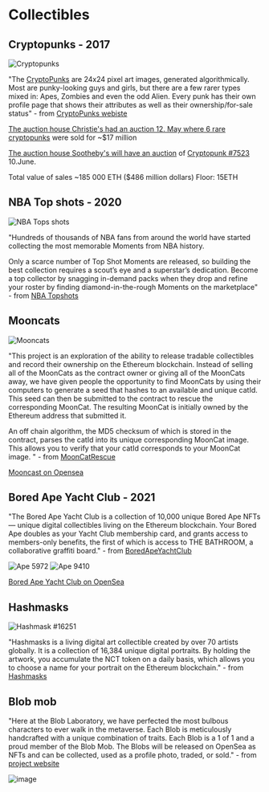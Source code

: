 # Collectibles

## Cryptopunks - 2017
![Cryptopunks](https://user-images.githubusercontent.com/1133607/120354672-eab4cb00-c302-11eb-9d9c-1d6ce62b0a74.png)

"The [CryptoPunks](https://www.larvalabs.com/cryptopunks) are 24x24 pixel art images, generated algorithmically. Most are punky-looking guys and girls, but there are a few rarer types mixed in: Apes, Zombies and even the odd Alien. Every punk has their own profile page that shows their attributes as well as their ownership/for-sale status" - from [CryptoPunks webiste](https://www.larvalabs.com/cryptopunks)

[The auction house Christie's had an auction 12. May where 6 rare cryptopunks](https://twitter.com/ChristiesInc/status/1392282036417728519) were sold for ~$17 million

[The auction house Sootheby's will have an auction](https://www.sothebys.com/en/digital-catalogues/natively-digital-a-curated-nft-sale) of [Cryptopunk #7523](https://opensea.io/assets/0xb47e3cd837ddf8e4c57f05d70ab865de6e193bbb/7523) 10.June. 


Total value of sales ~185 000 ETH ($486 million dollars)
Floor: 15ETH

## NBA Top shots - 2020
![NBA Tops shots](https://user-images.githubusercontent.com/1133607/120355921-0c628200-c304-11eb-9c01-7e0e45f68772.png)

"Hundreds of thousands of NBA fans from around the world have started collecting the most memorable Moments from NBA history. 

Only a scarce number of Top Shot Moments are released, so building the best collection requires a scout’s eye and a superstar’s dedication. Become a top collector by snagging in-demand packs when they drop and refine your roster by finding diamond-in-the-rough Moments on the marketplace" - from [NBA Topshots](https://nbatopshot.com/)

## Mooncats
![Mooncats](https://user-images.githubusercontent.com/1133607/120356069-3d42b700-c304-11eb-8bff-b92da9fd1118.png)

"This project is an exploration of the ability to release tradable collectibles and record their ownership on the Ethereum blockchain.
Instead of selling all of the MoonCats as the contract owner or giving all of the MoonCats away, we have given people the opportunity to find MoonCats by using their computers to generate a seed that hashes to an available and unique catId. This seed can then be submitted to the contract to rescue the corresponding MoonCat. The resulting MoonCat is initially owned by the Ethereum address that submitted it.

An off chain algorithm, the MD5 checksum of which is stored in the contract, parses the catId into its unique corresponding MoonCat image. This allows you to verify that your catId corresponds to your MoonCat image. " - from [MoonCatRescue](https://mooncatrescue.com/info.html)

[Mooncast on Opensea](https://opensea.io/assets/acclimatedmooncats?search[sortAscending]=false&search[sortBy]=LAST_SALE_PRICE)

## Bored Ape Yacht Club - 2021
"The Bored Ape Yacht Club is a collection of 10,000 unique Bored Ape NFTs— unique digital collectibles living on the Ethereum blockchain. Your Bored Ape doubles as your Yacht Club membership card, and grants access to members-only benefits, the first of which is access to THE BATHROOM, a collaborative graffiti board." - from [BoredApeYachtClub](https://boredapeyachtclub.com/#/home)

![Ape 5972](https://user-images.githubusercontent.com/1133607/120356513-b3471e00-c304-11eb-9818-d2e0fff42fb8.png)
![Ape 9410](https://user-images.githubusercontent.com/1133607/120356541-be01b300-c304-11eb-8bf4-60eba13aece5.png)


[Bored Ape Yacht Club on OpenSea](https://opensea.io/assets/boredapeyachtclub?search[resultModel]=ASSETS&search[sortAscending]=false&search[sortBy]=LAST_SALE_PRICE)

## Hashmasks
![Hashmask #16251](https://user-images.githubusercontent.com/1133607/120357239-82b3b400-c305-11eb-83c3-e139b0007581.png)

"Hashmasks is a living digital art collectible created by over 70 artists globally. It is a collection of 16,384 unique digital portraits. 
By holding the artwork, you accumulate the NCT token on a daily basis, which allows you to choose a name for your portrait on the Ethereum blockchain." - from  [Hashmasks](https://www.thehashmasks.com/)

## Blob mob
"Here at the Blob Laboratory, we have perfected the most bulbous characters to ever walk in the metaverse. Each Blob is meticulously handcrafted with a unique combination of traits. Each Blob is a 1 of 1 and a proud member of the Blob Mob. The Blobs will be released on OpenSea as NFTs and can be collected, used as a profile photo, traded, or sold." - from [project website](https://www.blob.town/)

![image](https://user-images.githubusercontent.com/1133607/120433385-710cf380-c37b-11eb-9eb3-2af441194cdf.png)


